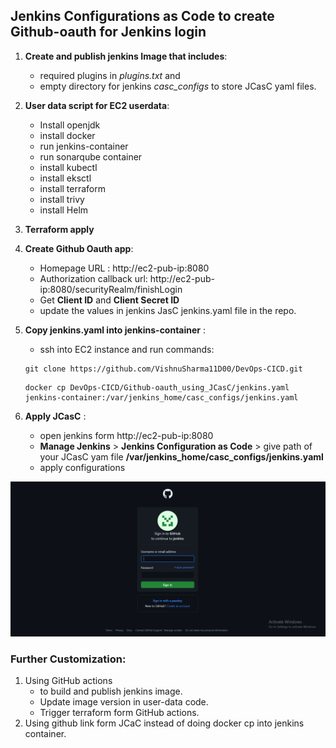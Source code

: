 ## Jenkins Configurations as Code to create Github-oauth for Jenkins login

1. **Create and publish jenkins Image that includes**:
   - required plugins in _plugins.txt_ and
   - empty directory for jenkins _casc_configs_ to store JCasC yaml files.
     
2. **User data script for EC2 userdata**:
   - Install openjdk 
   - install docker
   - run jenkins-container
   - run sonarqube container
   - install kubectl
   - install eksctl
   - install terraform
   - install trivy
   - install Helm

3. **Terraform apply**
   
4. **Create Github Oauth app**:
   - Homepage URL : http://ec2-pub-ip:8080
   - Authorization callback url: http://ec2-pub-ip:8080/securityRealm/finishLogin
   - Get **Client ID** and **Client Secret ID**
   - update the values in jenkins JasC jenkins.yaml file in the repo.     

5. **Copy jenkins.yaml into jenkins-container** :
   - ssh into EC2 instance and run commands:
   ```
   git clone https://github.com/VishnuSharma11D00/DevOps-CICD.git
   ```
   ```
   docker cp DevOps-CICD/Github-oauth_using_JCasC/jenkins.yaml jenkins-container:/var/jenkins_home/casc_configs/jenkins.yaml
   ```
   
6. **Apply JCasC** :
    - open jenkins form http://ec2-pub-ip:8080 
    - **Manage Jenkins** > **Jenkins Configuration as Code** > give path of your JCasC yam file **/var/jenkins_home/casc_configs/jenkins.yaml**
    - apply configurations


  ![Screenshot](Screenshot-2024-08-17-190420.png)


### Further Customization:
1. Using GitHub actions
   - to build and publish jenkins image.
   - Update image version in user-data code.
   - Trigger terraform form GitHub actions. 
2. Using github link form JCaC instead of doing docker cp into jenkins container.

      
      

